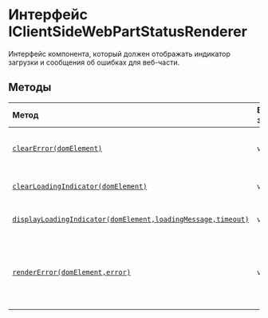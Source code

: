 # <a name="iclientsidewebpartstatusrenderer-interface"></a>Интерфейс IClientSideWebPartStatusRenderer







Интерфейс компонента, который должен отображать индикатор загрузки и сообщения об ошибках для веб-части.







## <a name="methods"></a>Методы

| Метод       |  Возвращаемое значение   | Описание|
|:-------------|:-------|:-----------|
|[`clearError(domElement)`](clearerror-iclientsidewebpartstatusrenderer.md)      | `void` | Удаление сообщения об ошибке веб-части. |
|[`clearLoadingIndicator(domElement)`](clearloadingindicator-iclientsidewebpartstatusrenderer.md)      | `void` | Удаление индикатора загрузки. |
|[`displayLoadingIndicator(domElement,loadingMessage,timeout)`](displayloadingindicator-iclientsidewebpartstatusrenderer.md)      | `void` | Отображение индикатора загрузки. |
|[`renderError(domElement,error)`](rendererror-iclientsidewebpartstatusrenderer.md)      | `void` | Отображение указанного сообщения об ошибке в контейнере веб-части div. |




